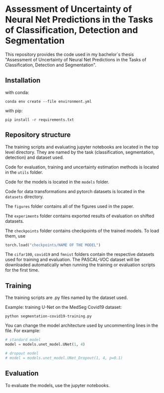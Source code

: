 # Assessment of Uncertainty of Neural Net Predictions in the Tasks of Classification, Detection and Segmentation

This repository provides the code used in my bachelor`s thesis "Assessment of Uncertainty of Neural Net Predictions in the Tasks of Classification, Detection and Segmentation".

## Installation
with conda:
```
conda env create --file environment.yml
```
with pip:
```
pip install -r requirements.txt
```
## Repository structure
The training scripts and evaluating jupyter notebooks are located in the top level directory. They are named by the task (classification, segmentation, detection) and dataset used.

Code for evaluation, training and uncertainty estimation methods is located in the ``utils`` folder.

Code for the models is located in the ``models`` folder.

Code for data transformations and pytorch datasets is located in the ``datasets`` directory.

The ``figures`` folder contains all of the figures used in the paper.

The ``experiments`` folder contains exported results of evaluation on shifted datasets.

The ``checkpoints`` folder contains checkpoints of the trained models. To load them, use 
```python
torch.load("checkpoints/NAME OF THE MODEL")
```

The ``cifar100``, ``covid19`` and ``fmnist`` folders contain the respective datasets used for training and evaluation. The PASCAL-VOC dataset will be downloaded automatically when running the training or evaluation scripts for the first time.


## Training
The training scripts are .py files named by the dataset used. 

Example: training U-Net on the MedSeg Covid19 dataset:
```
python segmentation-covid19-training.py
```
You can change the model architecture used by uncommenting lines in the file. For example:

```python
# standard model
model = models.unet_model.UNet(1, 4)

# dropout model
# model = models.unet_model.UNet_Dropout(1, 4, p=0.1)
```

## Evaluation
To evaluate the models, use the jupyter notebooks.